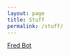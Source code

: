 ```yaml
---
layout: page
title: Stuff
permalink: /stuff/
---
```


<a href="www.twitter.com/everyFREDgraph">Fred Bot</a>
